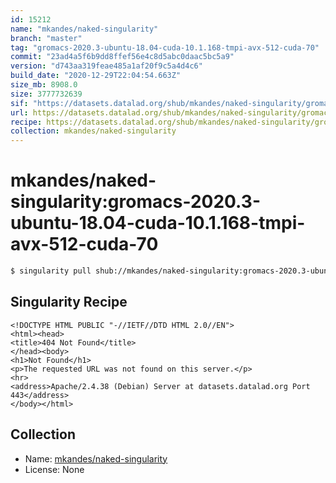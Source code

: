 ```yaml
---
id: 15212
name: "mkandes/naked-singularity"
branch: "master"
tag: "gromacs-2020.3-ubuntu-18.04-cuda-10.1.168-tmpi-avx-512-cuda-70"
commit: "23ad4a5f6b9dd8ffef56e4c8d5abc0daac5bc5a9"
version: "d743aa319feae485a1af20f9c5a4d4c6"
build_date: "2020-12-29T22:04:54.663Z"
size_mb: 8908.0
size: 3777732639
sif: "https://datasets.datalad.org/shub/mkandes/naked-singularity/gromacs-2020.3-ubuntu-18.04-cuda-10.1.168-tmpi-avx-512-cuda-70/2020-12-29-23ad4a5f-d743aa31/d743aa319feae485a1af20f9c5a4d4c6.sif"
url: https://datasets.datalad.org/shub/mkandes/naked-singularity/gromacs-2020.3-ubuntu-18.04-cuda-10.1.168-tmpi-avx-512-cuda-70/2020-12-29-23ad4a5f-d743aa31/
recipe: https://datasets.datalad.org/shub/mkandes/naked-singularity/gromacs-2020.3-ubuntu-18.04-cuda-10.1.168-tmpi-avx-512-cuda-70/2020-12-29-23ad4a5f-d743aa31/Singularity
collection: mkandes/naked-singularity
---
```


# mkandes/naked-singularity:gromacs-2020.3-ubuntu-18.04-cuda-10.1.168-tmpi-avx-512-cuda-70

```bash
$ singularity pull shub://mkandes/naked-singularity:gromacs-2020.3-ubuntu-18.04-cuda-10.1.168-tmpi-avx-512-cuda-70
```

## Singularity Recipe

```singularity
<!DOCTYPE HTML PUBLIC "-//IETF//DTD HTML 2.0//EN">
<html><head>
<title>404 Not Found</title>
</head><body>
<h1>Not Found</h1>
<p>The requested URL was not found on this server.</p>
<hr>
<address>Apache/2.4.38 (Debian) Server at datasets.datalad.org Port 443</address>
</body></html>
```

## Collection

 - Name: [mkandes/naked-singularity](https://github.com/mkandes/naked-singularity)
 - License: None

